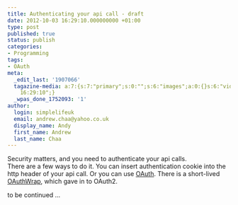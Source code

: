 ```yaml
---
title: Authenticating your api call - draft
date: 2012-10-03 16:29:10.000000000 +01:00
type: post
published: true
status: publish
categories:
- Programming
tags:
- OAuth
meta:
  _edit_last: '1907066'
  tagazine-media: a:7:{s:7:"primary";s:0:"";s:6:"images";a:0:{}s:6:"videos";a:0:{}s:11:"image_count";i:0;s:6:"author";s:7:"1907066";s:7:"blog_id";s:7:"1833431";s:9:"mod_stamp";s:19:"2012-10-03
    16:29:10";}
  _wpas_done_1752093: '1'
author:
  login: simplelifeuk
  email: andrew.chaa@yahoo.co.uk
  display_name: Andy
  first_name: Andrew
  last_name: Chaa
---
```

<p>Security matters, and you need to authenticate your api calls.<br />
There are a few ways to do it. You can insert authentication cookie into the http header of your api call. Or you can use <a href="http://iamdez.com/2010/08/twitter-tutorial-what-is-oauth-and-what-it-means-to-you/">OAuth</a>. There is a short-lived <a href="http://blogs.msdn.com/b/astoriateam/archive/2010/08/19/odata-and-authentication-part-8-oauth-wrap.aspx">OAuthWrap</a>, which gave in to OAuth2.</p>
<p>to be continued ...</p>
